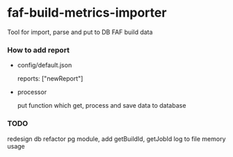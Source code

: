 # faf-build-metrics-importer
Tool for import, parse and put to DB FAF build data


### How to add report
- config/default.json

    reports: ["newReport"]

- processor

    put function which get, process and save data to database


### TODO
redesign db
refactor pg module, add getBuildId, getJobId
log to file
memory usage